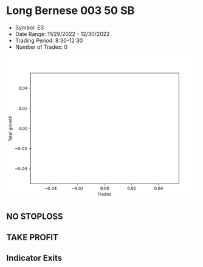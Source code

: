 # Long Bernese 003 50 SB 
- Symbol: ES
- Date Range: 11/29/2022 - 12/30/2022
- Trading Period: 8:30-12:30
- Number of Trades: 0

![Plot](LongBernese00350SBES.png)
## NO STOPLOSS














## TAKE PROFIT











## Indicator Exits

